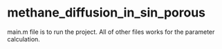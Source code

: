 # methane_diffusion_in_sin_porous
main.m file is to run the project. All of other files works for the parameter calculation. 
